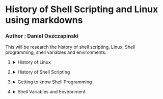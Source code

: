 # History of Shell Scripting and Linux using markdowns
### Author : Daniel Oszczapinski
 This will be research the history of shell scripting, Linux, Shell programming, shell variables and environments.

1. <details><summary>History of Linux</summary>

    - Linux is an open- source operating system of Unix.
    - Unix is one of the most popular operating systems worldwide.  
    - October 5th, 1991, the first official version of Linux was announced.
    - Linux was written by Finnish American software engineer Linus Benedict Torvalds.
    - Linux can run on a wide range of hardware and can be installed alongside pre-existing systems
    - It requires low number of resources to run. 
    - A core component in Linux is kernel, which is developed independently from other operating system components.
    - Kernel allows the computer hardware and its processes to communicate efficiently. 
</details>

2. <details><summary> History of Shell Scripting</summary>

    - Shells are command line interpreters and was first created by Ken Thompson and uses the Unix shell.
    - Stephen Bourne created the first standard UNIX shell in 1979.
    - In 1988, Bourne introduced *bash*, which was the default shell for the Linux operating system.
    - This new shell gave way to more features and popularity to the system. 
    - The basic shell architecture looks like a pipeline.
    - You can manipulate files, execute programs, and print tests.
    - One of the best advantages of writing a shell script is that the commands and syntax are the same as the when entered in the command line.
    - Using a shell allows the user to customize their environment and setting their variables. 
</details>

3. <details><summary>Getting to know Shell Programming</summary>

    - Example of simple programing using shell  
    - Once this code is placed in a text document you can run the file
    - There are multiple ways to run the file you can use ./filename or a different command.

    ``` 
    echo "Hello, Everyone!"  
    echo "I hope you are doing well today."```
    
</details>

4. <details><summary>Shell Variables and Environment</summary>

    - The shell environment gives the user the ability to store commands in a file and build those function. 
    - In Linux shell scripting variables play an important role in system defined variables and user defined variables.
    - Variables are when you are referencing numeric or character values in your code.
    - The system defined variables are variables that are created in the operating system.
    - User defined variables are created by the user and stored temporarily for the use of that code. 
    - There are many commands that allow the user to set and use variables to code and get their desired outcome.
</details>